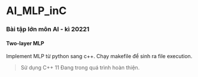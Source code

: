 # AI_MLP_inC

### Bài tập lớn môn AI - kì 20221 
#### Two-layer MLP
Implement MLP từ python sang c++.
Chạy makefile để sinh ra file execution.

> Sử dụng C++ 11
> Đang trong quá trình hoàn thiện.